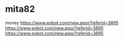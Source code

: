mita82
======

money
https://www.eobot.com/new.aspx?referid=3895 
https://www.eobot.com/new.aspx?referid=3895 
https://www.eobot.com/new.aspx?referid=3895 
